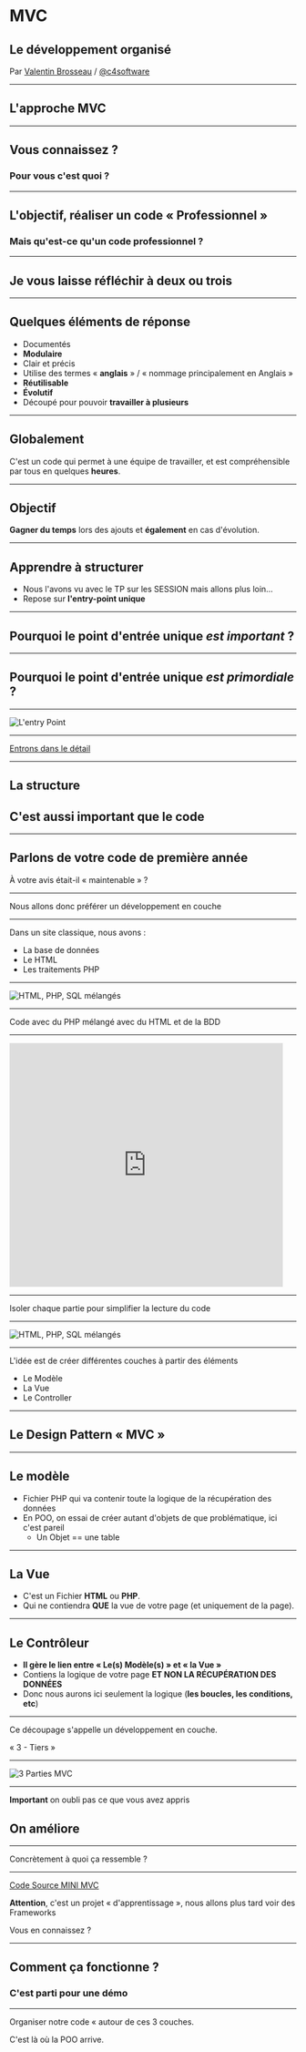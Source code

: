 # MVC

## Le développement organisé

Par [Valentin Brosseau](https://github.com/c4software) / [@c4software](http://twitter.com/c4software)

---

## L'approche MVC

---

## Vous connaissez ?

### Pour vous c'est quoi ?

---

## L'objectif, réaliser un code « Professionnel »

### Mais qu'est-ce qu'un code professionnel ?

---

## Je vous laisse réfléchir à deux ou trois

---

## Quelques éléments de réponse

- Documentés
- **Modulaire**
- Clair et précis
- Utilise des termes « **anglais** » / « nommage principalement en Anglais »
- **Réutilisable**
- **Évolutif**
- Découpé pour pouvoir **travailler à plusieurs**

---

## Globalement

C'est un code qui permet à une équipe de travailler, et est compréhensible par tous en quelques **heures**.

---

## Objectif

**Gagner du temps** lors des ajouts et **également** en cas d'évolution.

---

## Apprendre à structurer

- Nous l'avons vu avec le TP sur les SESSION mais allons plus loin…
- Repose sur **l'entry-point unique**

---

## Pourquoi le point d'entrée unique _est important_ ?

---

## Pourquoi le point d'entrée unique _est primordiale_ ?

---

![L'entry Point](./res/entry-point.png)

---

[Entrons dans le détail](https://cours.brosseau.ovh/tp/php/support.html#la-structure)

---

## La structure

## C'est aussi important que le code

---

## Parlons de votre code de première année

À votre avis était-il « maintenable » ?

---

Nous allons donc préférer un développement en couche

---

Dans un site classique, nous avons :

- La base de données
- Le HTML
- Les traitements PHP

---

![HTML, PHP, SQL mélangés](./res/html-php-db-beurk-orig.png)

---

Code avec du PHP mélangé avec du HTML et de la BDD

---

<iframe src="https://giphy.com/embed/jquDWJfPUMCiI" width="480" height="428" frameBorder="0" class="giphy-embed" allowFullScreen></iframe>

---

Isoler chaque partie pour simplifier la lecture du code

---

![HTML, PHP, SQL mélangés](./res/html-php-db-beurk-commente.png)

---

L'idée est de créer différentes couches à partir des éléments

- Le Modèle
- La Vue
- Le Controller

---

## Le Design Pattern « MVC »

---

## Le modèle

- Fichier PHP qui va contenir toute la logique de la récupération des données
- En POO, on essai de créer autant d'objets de que problématique, ici c'est pareil
  - Un Objet == une table

---

## La Vue

- C'est un Fichier **HTML** ou **PHP**.
- Qui ne contiendra **QUE** la vue de votre page (et uniquement de la page).

---

## Le Contrôleur

- **Il gère le lien entre « Le(s) Modèle(s) » et « la Vue »**
- Contiens la logique de votre page **ET NON LA RÉCUPÉRATION DES DONNÉES**
- Donc nous aurons ici seulement la logique (**les boucles, les conditions, etc**)

---

Ce découpage s'appelle un développement en couche.

« 3 - Tiers »

---

![3 Parties MVC](./res/3-tiers.jpg)

---

**Important** on oubli pas ce que vous avez appris

## On améliore

---

Concrètement à quoi ça ressemble ?

---

[Code Source MINI MVC](https://github.com/c4software/mini-mvc-sample)

**Attention**, c'est un projet « d'apprentissage », nous allons plus tard voir des Frameworks

Vous en connaissez ?

---

## Comment ça fonctionne ?

### C'est parti pour une démo

---

Organiser notre code « autour de ces 3 couches.

C'est là où la POO arrive.
